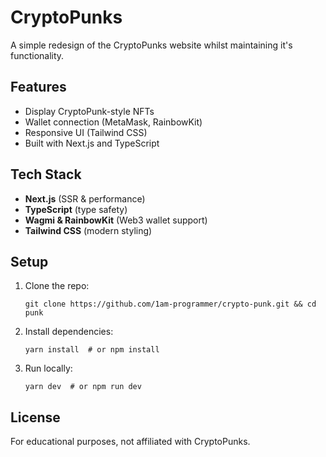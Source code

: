 # CryptoPunks

A simple redesign of the CryptoPunks website whilst maintaining it's functionality.

## Features

- Display CryptoPunk-style NFTs
- Wallet connection (MetaMask, RainbowKit)
- Responsive UI (Tailwind CSS)
- Built with Next.js and TypeScript

## Tech Stack

- **Next.js** (SSR & performance)
- **TypeScript** (type safety)
- **Wagmi & RainbowKit** (Web3 wallet support)
- **Tailwind CSS** (modern styling)

## Setup

1. Clone the repo:
   ```
   git clone https://github.com/1am-programmer/crypto-punk.git && cd punk
   ```
2. Install dependencies:

   ```
   yarn install  # or npm install
   ```

3. Run locally:

   ```
   yarn dev  # or npm run dev
   ```

## License

For educational purposes, not affiliated with CryptoPunks.

